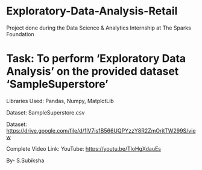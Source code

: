 # Exploratory-Data-Analysis-Retail

Project done during the Data Science & Analytics Internship at The Sparks Foundation 

# Task: To perform ‘Exploratory Data Analysis’ on the provided dataset ‘SampleSuperstore’

Libraries Used: Pandas, Numpy, MatplotLib

Dataset: SampleSuperstore.csv

Dataset: https://drive.google.com/file/d/1lV7is1B566UQPYzzY8R2ZmOritTW299S/view

Complete Video Link: YouTube: https://youtu.be/TloHgXdauEs

By- S.Subiksha
